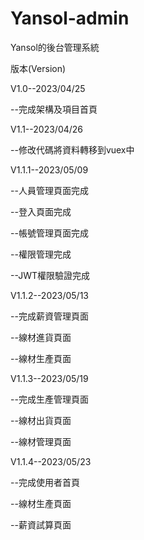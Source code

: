 # Yansol-admin
Yansol的後台管理系統


版本(Version)



V1.0--2023/04/25

--完成架構及項目首頁

V1.1--2023/04/26

--修改代碼將資料轉移到vuex中


V1.1.1--2023/05/09

--人員管理頁面完成

--登入頁面完成

--帳號管理頁面完成

--權限管理完成

--JWT權限驗證完成

V1.1.2--2023/05/13

--完成薪資管理頁面

--線材進貨頁面

--線材生產頁面

V1.1.3--2023/05/19

--完成生產管理頁面

--線材出貨頁面

--線材管理頁面

V1.1.4--2023/05/23

--完成使用者首頁

--線材生產頁面

--薪資試算頁面
